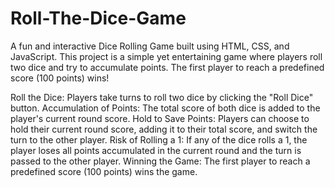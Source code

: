 # Roll-The-Dice-Game
A fun and interactive Dice Rolling Game built using HTML, CSS, and JavaScript. This project is a simple yet entertaining game where players roll two dice and try to accumulate points. The first player to reach a predefined score (100 points) wins!


Roll the Dice: Players take turns to roll two dice by clicking the "Roll Dice" button.
Accumulation of Points: The total score of both dice is added to the player's current round score.
Hold to Save Points: Players can choose to hold their current round score, adding it to their total score, and switch the turn to the other player.
Risk of Rolling a 1: If any of the dice rolls a 1, the player loses all points accumulated in the current round and the turn is passed to the other player.
Winning the Game: The first player to reach a predefined score (100 points) wins the game.

